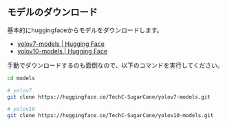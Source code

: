 ## モデルのダウンロード

基本的にhuggingfaceからモデルをダウンロードします。

- [yolov7-models | Hugging Face](https://huggingface.co/TechC-SugarCane/yolov7-models)
- [yolov10-models | Hugging Face](https://huggingface.co/TechC-SugarCane/yolov10-models)

手動でダウンロードするのも面倒なので、以下のコマンドを実行してください。

```bash
cd models

# yolov7
git clone https://huggingface.co/TechC-SugarCane/yolov7-models.git

# yolov10
git clone https://huggingface.co/TechC-SugarCane/yolov10-models.git
```
